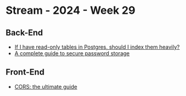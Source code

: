 # Stream - 2024 - Week 29

## Back-End

- [If I have read-only tables in Postgres, should I index them heavily?](https://neon.tech/blog/if-i-have-read-only-tables-in-postgres-should-i-index-them-heavily)
- [A complete guide to secure password storage](https://www.devsecurely.com/blog/2024/07/a-complete-guide-to-secure-password-storage)

## Front-End

- [CORS: the ultimate guide](https://www.devsecurely.com/blog/2024/06/cors-the-ultimate-guide)
